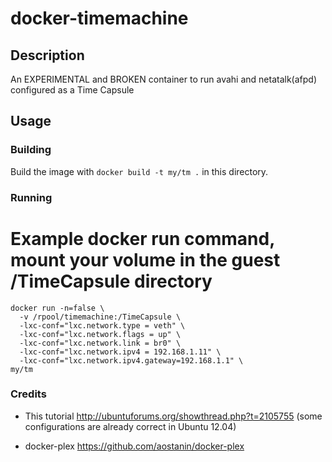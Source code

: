 # docker-timemachine

## Description

An EXPERIMENTAL and BROKEN container to run avahi and netatalk(afpd) configured as a Time Capsule

## Usage

### Building

Build the image with `docker build -t my/tm .` in this directory.

### Running

# Example docker run command, mount your volume in the guest /TimeCapsule directory
```
docker run -n=false \
  -v /rpool/timemachine:/TimeCapsule \
  -lxc-conf="lxc.network.type = veth" \
  -lxc-conf="lxc.network.flags = up" \
  -lxc-conf="lxc.network.link = br0" \
  -lxc-conf="lxc.network.ipv4 = 192.168.1.11" \
  -lxc-conf="lxc.network.ipv4.gateway=192.168.1.1" \
my/tm
```

### Credits

- This tutorial http://ubuntuforums.org/showthread.php?t=2105755 (some configurations are already correct in Ubuntu 12.04)

- docker-plex https://github.com/aostanin/docker-plex 
